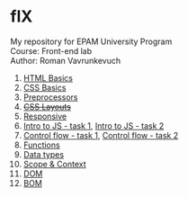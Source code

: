 # flX
My repository for EPAM University Program <br />
Course: Front-end lab <br />
Author: Roman Vavrunkevuch

 1. [HTML Basics](https://romanvavrun.github.io/FLX/FLX_homework_1/homework/)
 2. [CSS Basics](https://romanvavrun.github.io/FLX/FLX_homework_2/homework/)
 3. [Preprocessors](https://romanvavrun.github.io/FLX/FLX_homework_3/homework/)
 4. [~~CSS Layouts~~](https://romanvavrun.github.io/FLX/FLX_homework_4/homework/)
 5. [Responsive](https://romanvavrun.github.io/FLX/FLX_homework_5/homework/src/)
 6. [Intro to JS - task 1](https://romanvavrun.github.io/FLX/FLX_homework_6/homework/task1.html),  [Intro to JS - task 2](https://romanvavrun.github.io/FLX/FLX_homework_6/homework/task2.html)
 7. [Control flow - task 1](https://romanvavrun.github.io/FLX/FLX_homework_7/homework/src/task1.html),  [Control flow - task 2](https://romanvavrun.github.io/FLX/FLX_homework_7/homework/src/task2.html)
 8. [Functions](https://romanvavrun.github.io/FLX/FLX_homework_8/homework/)
 9. [Data types](https://romanvavrun.github.io/FLX/FLX_homework_9/homework/)
 10. [Scope & Context](https://romanvavrun.github.io/FLX/FLX_homework_10/homework/src/)
 11. [DOM](https://romanvavrun.github.io/FLX/FLX_homework_11/homework/)
 12. [BOM](https://romanvavrun.github.io/FLX/FLX_homework_12/homework/)